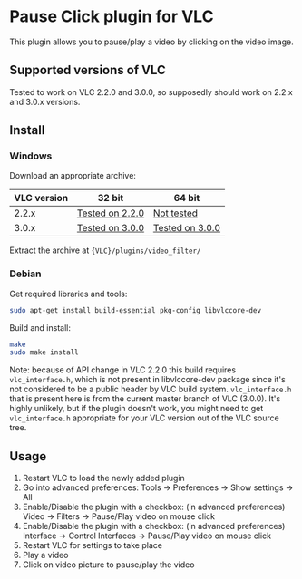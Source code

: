 # Pause Click plugin for VLC
This plugin allows you to pause/play a video by clicking on the video image.

## Supported versions of VLC
Tested to work on VLC 2.2.0 and 3.0.0, so supposedly should work on 2.2.x and 3.0.x versions.

## Install

### Windows
Download an appropriate archive:

VLC version | 32 bit | 64 bit
----------- | ------- | -------
2.2.x | [Tested on 2.2.0](https://github.com/nurupo/vlc-pause-click-plugin/releases/download/0.2.0/vlc-2.2.x-32bit-win.zip) | [Not tested](https://github.com/nurupo/vlc-pause-click-plugin/releases/download/0.2.0/vlc-2.2.x-64bit-win.zip)
3.0.x | [Tested on 3.0.0](https://github.com/nurupo/vlc-pause-click-plugin/releases/download/0.2.0/vlc-3.0.x-32bit-win.zip) | [Tested on 3.0.0](https://github.com/nurupo/vlc-pause-click-plugin/releases/download/0.2.0/vlc-3.0.x-64bit-win.zip)

Extract the archive at `{VLC}/plugins/video_filter/`

### Debian
Get required libraries and tools:
```bash
sudo apt-get install build-essential pkg-config libvlccore-dev
```

Build and install:
```bash
make
sudo make install
```

Note: because of API change in VLC 2.2.0 this build requires `vlc_interface.h`, which is not present in libvlccore-dev package since it's not considered to be a public header by VLC build system. `vlc_interface.h` that is present here is from the current master branch of VLC (3.0.0). It's highly unlikely, but if the plugin doesn't work, you might need to get `vlc_interface.h` appropriate for your VLC version out of the VLC source tree.

## Usage
1. Restart VLC to load the newly added plugin
2. Go into advanced preferences: Tools -> Preferences -> Show settings -> All
3. Enable/Disable the plugin with a checkbox: (in advanced preferences) Video -> Filters -> Pause/Play video on mouse click
4. Enable/Disable the plugin with a checkbox: (in advanced preferences) Interface -> Control Interfaces -> Pause/Play video on mouse click
5. Restart VLC for settings to take place
6. Play a video
7. Click on video picture to pause/play the video
